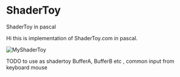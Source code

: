 # ShaderToy
ShaderToy in pascal

Hi this is implementation of ShaderToy.com in pascal.


![MyShaderToy](https://user-images.githubusercontent.com/54273278/211006593-0dc1666c-4843-4751-b0ea-4c97d970bc98.png)

TODO
to use as shadertoy BufferA, BufferB etc , common
input from keyboard mouse
